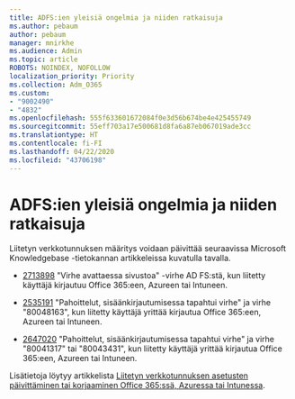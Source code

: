 ```yaml
---
title: ADFS:ien yleisiä ongelmia ja niiden ratkaisuja
ms.author: pebaum
author: pebaum
manager: mnirkhe
ms.audience: Admin
ms.topic: article
ROBOTS: NOINDEX, NOFOLLOW
localization_priority: Priority
ms.collection: Adm_O365
ms.custom:
- "9002490"
- "4832"
ms.openlocfilehash: 555f633601672084f0e3d56b674be4e425455749
ms.sourcegitcommit: 55eff703a17e500681d8fa6a87eb067019ade3cc
ms.translationtype: HT
ms.contentlocale: fi-FI
ms.lasthandoff: 04/22/2020
ms.locfileid: "43706198"
---
```

# <a name="common-issues-and-resolutions-for-adfs"></a>ADFS:ien yleisiä ongelmia ja niiden ratkaisuja

Liitetyn verkkotunnuksen määritys voidaan päivittää seuraavissa Microsoft Knowledgebase -tietokannan artikkeleissa kuvatulla tavalla.

- [2713898](https://support.microsoft.com/help/2713898)  "Virhe avattaessa sivustoa" -virhe AD FS:stä, kun liitetty käyttäjä kirjautuu Office 365:een, Azureen tai Intuneen.

- [2535191](https://support.microsoft.com/help/2535191) "Pahoittelut, sisäänkirjautumisessa tapahtui virhe" ja virhe "80048163", kun liitetty käyttäjä yrittää kirjautua Office 365:een, Azureen tai Intuneen.

- [2647020](https://support.microsoft.com/help/2647020)   "Pahoittelut, sisäänkirjautumisessa tapahtui virhe" ja virhe "80041317" tai "80043431", kun liitetty käyttäjä yrittää kirjautua Office 365:een, Azureen tai Intuneen.

Lisätietoja löytyy artikkelista [Liitetyn verkkotunnuksen asetusten päivittäminen tai korjaaminen Office 365:ssä, Azuressa tai Intunessa](https://docs.microsoft.com/office365/troubleshoot/active-directory/update-federated-domain-office-365).
